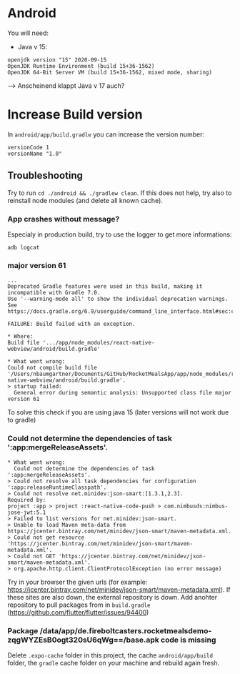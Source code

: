 # Android

You will need:

- Java v 15:

```
openjdk version "15" 2020-09-15
OpenJDK Runtime Environment (build 15+36-1562)
OpenJDK 64-Bit Server VM (build 15+36-1562, mixed mode, sharing)
```

--> Anscheinend klappt Java v 17 auch?

# Increase Build version

In `android/app/build.gradle` you can increase the version number:

```
versionCode 1
versionName "1.0"
```


## Troubleshooting

Try to run `cd ./android && ./gradlew clean`. If this does not help, try also to reinstall node modules (and delete all known cache).

### App crashes without message?

Especialy in production build, try to use the logger to get more informations: 

```
adb logcat
```

### major version 61

```
...
Deprecated Gradle features were used in this build, making it incompatible with Gradle 7.0.
Use '--warning-mode all' to show the individual deprecation warnings.
See https://docs.gradle.org/6.9/userguide/command_line_interface.html#sec:command_line_warnings

FAILURE: Build failed with an exception.

* Where:
Build file '.../app/node_modules/react-native-webview/android/build.gradle'

* What went wrong:
Could not compile build file '/Users/nbaumgartner/Documents/GitHub/RocketMealsApp/app/node_modules/react-native-webview/android/build.gradle'.
> startup failed:
  General error during semantic analysis: Unsupported class file major version 61
```

To solve this check if you are using java 15 (later versions will not work due to gradle)


### Could not determine the dependencies of task ':app:mergeReleaseAssets'.

```
* What went wrong:
  Could not determine the dependencies of task ':app:mergeReleaseAssets'.
> Could not resolve all task dependencies for configuration ':app:releaseRuntimeClasspath'.
> Could not resolve net.minidev:json-smart:[1.3.1,2.3].
Required by:
project :app > project :react-native-code-push > com.nimbusds:nimbus-jose-jwt:5.1
> Failed to list versions for net.minidev:json-smart.
> Unable to load Maven meta-data from https://jcenter.bintray.com/net/minidev/json-smart/maven-metadata.xml.
> Could not get resource 'https://jcenter.bintray.com/net/minidev/json-smart/maven-metadata.xml'.
> Could not GET 'https://jcenter.bintray.com/net/minidev/json-smart/maven-metadata.xml'.
> org.apache.http.client.ClientProtocolException (no error message)
```

Try in your browser the given urls (for example: https://jcenter.bintray.com/net/minidev/json-smart/maven-metadata.xml).
If these sites are also down, the external repository is down.
Add anohter repository to pull packages from in `build.gradle` (https://github.com/flutter/flutter/issues/94400)


### Package /data/app/de.fireboltcasters.rocketmealsdemo-zqgWYZEsB0ogt320sU6qWg==/base.apk code is missing

Delete `.expo-cache` folder in this project, the cache `android/app/build` folder, the `gradle` cache folder on your machine and rebuild again fresh.
